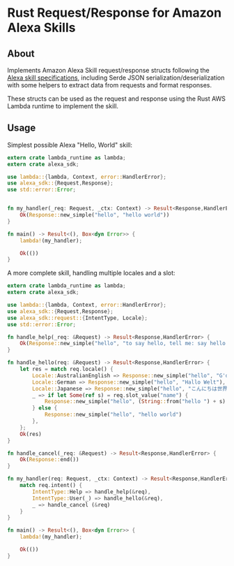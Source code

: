 # Rust Request/Response for Amazon Alexa Skills

## About

Implements Amazon Alexa Skill request/response structs following the [Alexa skill specifications](https://developer.amazon.com/docs/custom-skills/request-and-response-json-reference.html), including Serde JSON serialization/deserialization with some helpers to extract data from requests and format responses.

These structs can be used as the request and response using the Rust AWS Lambda runtime to implement the skill.

## Usage

Simplest possible Alexa "Hello, World" skill:

```rust
extern crate lambda_runtime as lambda;
extern crate alexa_sdk;

use lambda::{lambda, Context, error::HandlerError};
use alexa_sdk::{Request,Response};
use std::error::Error;


fn my_handler(_req: Request, _ctx: Context) -> Result<Response,HandlerError> {
    Ok(Response::new_simple("hello", "hello world"))
}

fn main() -> Result<(), Box<dyn Error>> {
    lambda!(my_handler);

    Ok(())
}
```

A more complete skill, handling multiple locales and a slot:


```rust
extern crate lambda_runtime as lambda;
extern crate alexa_sdk;

use lambda::{lambda, Context, error::HandlerError};
use alexa_sdk::{Request,Response};
use alexa_sdk::request::{IntentType, Locale};
use std::error::Error;

fn handle_help(_req: &Request) -> Result<Response,HandlerError> {
    Ok(Response::new_simple("hello", "to say hello, tell me: say hello to someone"))
}

fn handle_hello(req: &Request) -> Result<Response,HandlerError> {
    let res = match req.locale() {
        Locale::AustralianEnglish => Response::new_simple("hello", "G'day mate"),
        Locale::German => Response::new_simple("hello", "Hallo Welt"),
        Locale::Japanese => Response::new_simple("hello", "こんにちは世界"),
        _ => if let Some(ref s) = req.slot_value("name") {
            Response::new_simple("hello", (String::from("hello ") + s).as_str())
        } else {
            Response::new_simple("hello", "hello world")
        },
    };
    Ok(res)
}

fn handle_cancel(_req: &Request) -> Result<Response,HandlerError> {
    Ok(Response::end())
}

fn my_handler(req: Request, _ctx: Context) -> Result<Response,HandlerError> {
    match req.intent() {
        IntentType::Help => handle_help(&req),
        IntentType::User(_) => handle_hello(&req),
        _ => handle_cancel (&req)
    }
}

fn main() -> Result<(), Box<dyn Error>> {
    lambda!(my_handler);

    Ok(())
}
```